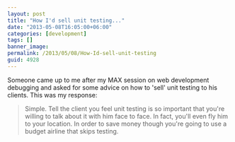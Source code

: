 ```yaml
---
layout: post
title: "How I'd sell unit testing..."
date: "2013-05-08T16:05:00+06:00"
categories: [development]
tags: []
banner_image: 
permalink: /2013/05/08/How-Id-sell-unit-testing
guid: 4928
---
```


Someone came up to me after my MAX session on web development debugging and asked for some advice on how to 'sell' unit testing to his clients. This was my response:

<blockquote>
Simple. Tell the client you feel unit testing is so important that you're willing to talk about it with him face to face. In fact, you'll even fly him to your location. In order to save money though you're going to use a budget airline that skips testing.
</blockquote>